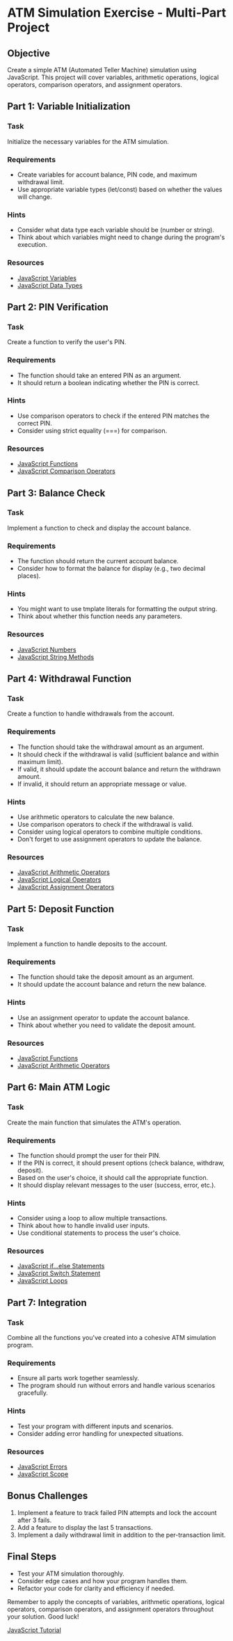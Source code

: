 # ATM Simulation Exercise - Multi-Part Project

## Objective
Create a simple ATM (Automated Teller Machine) simulation using JavaScript. This project will cover variables, arithmetic operations, logical operators, comparison operators, and assignment operators.

## Part 1: Variable Initialization

### Task
Initialize the necessary variables for the ATM simulation.

### Requirements
- Create variables for account balance, PIN code, and maximum withdrawal limit.
- Use appropriate variable types (let/const) based on whether the values will change.

### Hints
- Consider what data type each variable should be (number or string).
- Think about which variables might need to change during the program's execution.

### Resources
- [JavaScript Variables](https://www.w3schools.com/js/js_variables.asp)
- [JavaScript Data Types](https://www.w3schools.com/js/js_datatypes.asp)

## Part 2: PIN Verification

### Task
Create a function to verify the user's PIN.

### Requirements
- The function should take an entered PIN as an argument.
- It should return a boolean indicating whether the PIN is correct.

### Hints
- Use comparison operators to check if the entered PIN matches the correct PIN.
- Consider using strict equality (===) for comparison.

### Resources
- [JavaScript Functions](https://www.w3schools.com/js/js_functions.asp)
- [JavaScript Comparison Operators](https://www.w3schools.com/js/js_comparisons.asp)

## Part 3: Balance Check

### Task
Implement a function to check and display the account balance.

### Requirements
- The function should return the current account balance.
- Consider how to format the balance for display (e.g., two decimal places).

### Hints
- You might want to use tmplate literals for formatting the output string.
- Think about whether this function needs any parameters.

### Resources
- [JavaScript Numbers](https://www.w3schools.com/js/js_numbers.asp)
- [JavaScript String Methods](https://www.w3schools.com/js/js_string_methods.asp)

## Part 4: Withdrawal Function

### Task
Create a function to handle withdrawals from the account.

### Requirements
- The function should take the withdrawal amount as an argument.
- It should check if the withdrawal is valid (sufficient balance and within maximum limit).
- If valid, it should update the account balance and return the withdrawn amount.
- If invalid, it should return an appropriate message or value.

### Hints
- Use arithmetic operators to calculate the new balance.
- Use comparison operators to check if the withdrawal is valid.
- Consider using logical operators to combine multiple conditions.
- Don't forget to use assignment operators to update the balance.

### Resources
- [JavaScript Arithmetic Operators](https://www.w3schools.com/js/js_arithmetic.asp)
- [JavaScript Logical Operators](https://www.w3schools.com/js/js_comparisons.asp)
- [JavaScript Assignment Operators](https://www.w3schools.com/js/js_assignment.asp)

## Part 5: Deposit Function

### Task
Implement a function to handle deposits to the account.

### Requirements
- The function should take the deposit amount as an argument.
- It should update the account balance and return the new balance.

### Hints
- Use an assignment operator to update the account balance.
- Think about whether you need to validate the deposit amount.

### Resources
- [JavaScript Functions](https://www.w3schools.com/js/js_functions.asp)
- [JavaScript Arithmetic Operators](https://www.w3schools.com/js/js_arithmetic.asp)

## Part 6: Main ATM Logic

### Task
Create the main function that simulates the ATM's operation.

### Requirements
- The function should prompt the user for their PIN.
- If the PIN is correct, it should present options (check balance, withdraw, deposit).
- Based on the user's choice, it should call the appropriate function.
- It should display relevant messages to the user (success, error, etc.).

### Hints
- Consider using a loop to allow multiple transactions.
- Think about how to handle invalid user inputs.
- Use conditional statements to process the user's choice.

### Resources
- [JavaScript if...else Statements](https://www.w3schools.com/js/js_if_else.asp)
- [JavaScript Switch Statement](https://www.w3schools.com/js/js_switch.asp)
- [JavaScript Loops](https://www.w3schools.com/js/js_loop_for.asp)

## Part 7: Integration

### Task
Combine all the functions you've created into a cohesive ATM simulation program.

### Requirements
- Ensure all parts work together seamlessly.
- The program should run without errors and handle various scenarios gracefully.

### Hints
- Test your program with different inputs and scenarios.
- Consider adding error handling for unexpected situations.

### Resources
- [JavaScript Errors](https://www.w3schools.com/js/js_errors.asp)
- [JavaScript Scope](https://www.w3schools.com/js/js_scope.asp)

## Bonus Challenges
1. Implement a feature to track failed PIN attempts and lock the account after 3 fails.
2. Add a feature to display the last 5 transactions.
3. Implement a daily withdrawal limit in addition to the per-transaction limit.

## Final Steps
- Test your ATM simulation thoroughly.
- Consider edge cases and how your program handles them.
- Refactor your code for clarity and efficiency if needed.

Remember to apply the concepts of variables, arithmetic operations, logical operators, comparison operators, and assignment operators throughout your solution. Good luck!

[JavaScript Tutorial](https://www.w3schools.com/js/default.asp)
